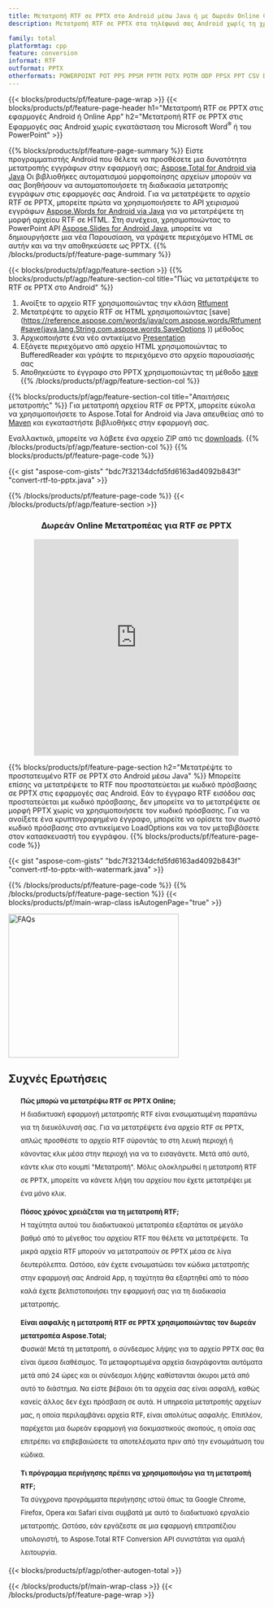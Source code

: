 ```yaml
---
title: Μετατροπή RTF σε PPTX στο Android μέσω Java ή με δωρεάν Online Converter
description: Μετατροπή RTF σε PPTX στα τηλέφωνά σας Android χωρίς τη χρήση του Microsoft Word του PowerPoint ή διαδικτυακά. Δοκιμάστε γρήγορα τον δωρεάν διαδικτυακό μετατροπέα RTF σε PPTX πριν ενσωματώσετε τον κώδικα.

family: total
platformtag: cpp
feature: conversion
informat: RTF
outformat: PPTX
otherformats: POWERPOINT POT PPS PPSM PPTM POTX POTM ODP PPSX PPT CSV DIF FODS ODS SXC TSV XLAM XLTM EXCEL XLS XLSB XLSM XLSX XLT XLTM XLTX
---
```

{{< blocks/products/pf/feature-page-wrap >}}
{{< blocks/products/pf/feature-page-header h1="Μετατροπή RTF σε PPTX στις εφαρμογές Android ή Online App" h2="Μετατροπή RTF σε PPTX στις Εφαρμογές σας Android χωρίς εγκατάσταση του Microsoft Word<sup>&reg;</sup> ή του PowerPoint" >}}

{{% blocks/products/pf/feature-page-summary %}}
Είστε προγραμματιστής Android που θέλετε να προσθέσετε μια δυνατότητα μετατροπής εγγράφων στην εφαρμογή σας; [Aspose.Total for Android via Java](https://products.aspose.com/total/android-java/) Οι βιβλιοθήκες αυτοματισμού μορφοποίησης αρχείων μπορούν να σας βοηθήσουν να αυτοματοποιήσετε τη διαδικασία μετατροπής εγγράφων στις εφαρμογές σας Android. Για να μετατρέψετε το αρχείο RTF σε PPTX, μπορείτε πρώτα να χρησιμοποιήσετε το API χειρισμού εγγράφων [Aspose.Words for Android via Java](https://products.aspose.com/words/android-java/) για να μετατρέψετε τη μορφή αρχείου RTF σε HTML. Στη συνέχεια, χρησιμοποιώντας το PowerPoint API [Aspose.Slides for Android Java](https://products.aspose.com/slides/android-java/), μπορείτε να δημιουργήσετε μια νέα Παρουσίαση, να γράψετε περιεχόμενο HTML σε αυτήν και να την αποθηκεύσετε ως PPTX. 
{{% /blocks/products/pf/feature-page-summary  %}}

{{< blocks/products/pf/agp/feature-section >}}
{{% blocks/products/pf/agp/feature-section-col title="Πώς να μετατρέψετε το RTF σε PPTX στο Android" %}}
1. Ανοίξτε το αρχείο RTF χρησιμοποιώντας την κλάση [Rtfument](https://reference.aspose.com/words/java/com.aspose.words/Rtfument)
2. Μετατρέψτε το αρχείο RTF σε HTML χρησιμοποιώντας [save](https://reference.aspose.com/words/java/com.aspose.words/Rtfument#save(java.lang.String,com.aspose.words.SaveOptions )) μέθοδος
3. Αρχικοποιήστε ένα νέο αντικείμενο [Presentation](https://reference.aspose.com/slides/java/com.aspose.slides/Presentation)
5. Εξάγετε περιεχόμενο από αρχείο HTML χρησιμοποιώντας το BufferedReader και γράψτε το περιεχόμενο στο αρχείο παρουσίασής σας
6. Αποθηκεύστε το έγγραφο στο PPTX χρησιμοποιώντας τη μέθοδο [save](https://reference.aspose.com/slides/java/com.aspose.slides/Presentation#save-java.io.OutputStream-int-)
{{% /blocks/products/pf/agp/feature-section-col %}}

{{% blocks/products/pf/agp/feature-section-col title="Απαιτήσεις μετατροπής" %}}
Για μετατροπή αρχείου RTF σε PPTX, μπορείτε εύκολα να χρησιμοποιήσετε το Aspose.Total for Android via Java απευθείας από το [Maven](https://releases.aspose.com/total/java/) και εγκαταστήστε βιβλιοθήκες στην εφαρμογή σας.

Εναλλακτικά, μπορείτε να λάβετε ένα αρχείο ZIP από τις [downloads](https://releases.aspose.com/total/androidjava).
{{% /blocks/products/pf/agp/feature-section-col %}}
{{% blocks/products/pf/feature-page-code %}}

{{< gist "aspose-com-gists" "bdc7f32134dcfd5fd6163ad4092b843f" "convert-rtf-to-pptx.java" >}}



{{% /blocks/products/pf/feature-page-code %}}
{{< /blocks/products/pf/agp/feature-section >}}

<div class="container-fluid agp-content bg-white aboutfile box-1 vh100 section nopbtm">
<div class=container>
<div class=row>
<div class="demobox tc col-md-12 padding-0" align="center">

<h3>Δωρεάν Online Μετατροπέας για RTF σε PPTX</h3>

<iframe title="Εργαλείο μετατροπής pptx σε rtf" style="border: none; height: 426px;" scrolling="no" src="https://total-conversion-app-65z5r2lp.qa.k8s.dynabic.com/?to=pptx&from=rtf" id="child-iframe" width="80%"></iframe>

</div></div>
</div></div>

{{% blocks/products/pf/feature-page-section  h2="Μετατρέψτε το προστατευμένο RTF σε PPTX στο Android μέσω Java" %}}
Μπορείτε επίσης να μετατρέψετε το RTF που προστατεύεται με κωδικό πρόσβασης σε PPTX στις εφαρμογές σας Android. Εάν το έγγραφο RTF εισόδου σας προστατεύεται με κωδικό πρόσβασης, δεν μπορείτε να το μετατρέψετε σε μορφή PPTX χωρίς να χρησιμοποιήσετε τον κωδικό πρόσβασης. Για να ανοίξετε ένα κρυπτογραφημένο έγγραφο, μπορείτε να ορίσετε τον σωστό κωδικό πρόσβασης στο αντικείμενο LoadOptions και να τον μεταβιβάσετε στον κατασκευαστή του εγγράφου.
{{% blocks/products/pf/feature-page-code %}}

{{< gist "aspose-com-gists" "bdc7f32134dcfd5fd6163ad4092b843f" "convert-rtf-to-pptx-with-watermark.java" >}}

{{% /blocks/products/pf/feature-page-code  %}}
{{% /blocks/products/pf/feature-page-section %}}
{{< blocks/products/pf/main-wrap-class isAutogenPage="true" >}}
<style>.howtolist li{margin-right: 0!important;line-height: 26px;position: relative;margin-bottom: 10px;font-size: 13px;list-style-type: none;}</style>
<div class="col-md-12 tl bg-gray-dark howtolist section">
  <a class="anchor" name="faqpage"></a>
  <div class="container tl dflex" itemscope="" itemtype="https://schema.org/FAQPage">
      <div class="col-md-4 howtosectiongfx">
          <img class="social-panel-hide-on-mobile" src="https://www.groupdocs.cloud/templates/brand/images/groupdocs/conversion/groupdocs_conversion-brand.png" alt="FAQs" width="335" height="283">
      </div>
      <div class="howtosection col-md-8">
          <div>
              <h2>Συχνές Ερωτήσεις</h2>
              <ul>
                  <li itemscope="" itemprop="mainEntity" itemtype="https://schema.org/Question">
                      <div>
                          <span itemprop="name"><b>Πώς μπορώ να μετατρέψω RTF σε PPTX Online;</b></span>
                      </div>
                      <div itemscope="" itemprop="acceptedAnswer" itemtype="https://schema.org/Answer">
                          <span itemprop="text">Η διαδικτυακή εφαρμογή μετατροπής RTF είναι ενσωματωμένη παραπάνω για τη διευκόλυνσή σας. Για να μετατρέψετε ένα αρχείο RTF σε PPTX, απλώς προσθέστε το αρχείο RTF σύροντάς το στη λευκή περιοχή ή κάνοντας κλικ μέσα στην περιοχή για να το εισαγάγετε. Μετά από αυτό, κάντε κλικ στο κουμπί "Μετατροπή". Μόλις ολοκληρωθεί η μετατροπή RTF σε PPTX, μπορείτε να κάνετε λήψη του αρχείου που έχετε μετατρέψει με ένα μόνο κλικ.</span>
                      </div>
                  </li>
                  <li itemscope="" itemprop="mainEntity" itemtype="https://schema.org/Question">
                      <div>
                          <span itemprop="name"><b>Πόσος χρόνος χρειάζεται για τη μετατροπή RTF;</b></span>
                      </div>
                      <div itemscope="" itemprop="acceptedAnswer" itemtype="https://schema.org/Answer">
                          <span itemprop="text">Η ταχύτητα αυτού του διαδικτυακού μετατροπέα εξαρτάται σε μεγάλο βαθμό από το μέγεθος του αρχείου RTF που θέλετε να μετατρέψετε. Τα μικρά αρχεία RTF μπορούν να μετατραπούν σε PPTX μέσα σε λίγα δευτερόλεπτα. Ωστόσο, εάν έχετε ενσωματώσει τον κώδικα μετατροπής στην εφαρμογή σας Android App, η ταχύτητα θα εξαρτηθεί από το πόσο καλά έχετε βελτιστοποιήσει την εφαρμογή σας για τη διαδικασία μετατροπής.</span>
                      </div>
                  </li>
                  <li itemscope="" itemprop="mainEntity" itemtype="https://schema.org/Question">
                      <div>
                          <span itemprop="name"><b>Είναι ασφαλής η μετατροπή RTF σε PPTX χρησιμοποιώντας τον δωρεάν μετατροπέα Aspose.Total;</b></span>
                      </div>
                      <div itemscope="" itemprop="acceptedAnswer" itemtype="https://schema.org/Answer">
                          <span itemprop="text">Φυσικά! Μετά τη μετατροπή, ο σύνδεσμος λήψης για το αρχείο PPTX σας θα είναι άμεσα διαθέσιμος. Τα μεταφορτωμένα αρχεία διαγράφονται αυτόματα μετά από 24 ώρες και οι σύνδεσμοι λήψης καθίστανται άκυροι μετά από αυτό το διάστημα. Να είστε βέβαιοι ότι τα αρχεία σας είναι ασφαλή, καθώς κανείς άλλος δεν έχει πρόσβαση σε αυτά. Η υπηρεσία μετατροπής αρχείων μας, η οποία περιλαμβάνει αρχεία RTF, είναι απολύτως ασφαλής. Επιπλέον, παρέχεται μια δωρεάν εφαρμογή για δοκιμαστικούς σκοπούς, η οποία σας επιτρέπει να επιβεβαιώσετε τα αποτελέσματα πριν από την ενσωμάτωση του κώδικα.</span>
                      </div>
                  </li>                 
                  <li itemscope="" itemprop="mainEntity" itemtype="https://schema.org/Question">
                      <div>
                          <span itemprop="name"><b>Τι πρόγραμμα περιήγησης πρέπει να χρησιμοποιήσω για τη μετατροπή RTF;</b></span>
                      </div>
                      <div itemscope="" itemprop="acceptedAnswer" itemtype="https://schema.org/Answer">
                          <span itemprop="text">Τα σύγχρονα προγράμματα περιήγησης ιστού όπως τα Google Chrome, Firefox, Opera και Safari είναι συμβατά με αυτό το διαδικτυακό εργαλείο μετατροπής. Ωστόσο, εάν εργάζεστε σε μια εφαρμογή επιτραπέζιου υπολογιστή, το Aspose.Total RTF Conversion API συνιστάται για ομαλή λειτουργία.</span>
                      </div>
                  </li>
              </ul>
          </div>
      </div>
  </div>
{{< blocks/products/pf/agp/other-autogen-total >}}

{{< /blocks/products/pf/main-wrap-class >}}
{{< /blocks/products/pf/feature-page-wrap >}}